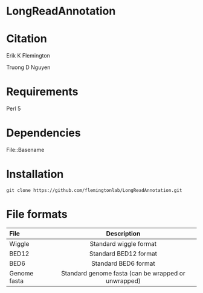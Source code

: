 # LongReadAnnotation 

# Citation

Erik K Flemington

Truong D Nguyen

# Requirements
Perl 5

# Dependencies
File::Basename

# Installation
```
git clone https://github.com/flemingtonlab/LongReadAnnotation.git
```

# File formats

| File    | Description     |
|:---------------|:---------------:|
|Wiggle  | Standard wiggle format |
| BED12 | Standard BED12 format  |
| BED6 | Standard BED6 format  |
| Genome fasta | Standard genome fasta (can be wrapped or unwrapped)|
